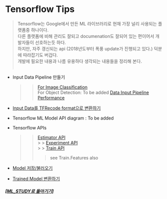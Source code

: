 # Tensorflow Tips

> Tensorflow는 Google에서 만든 ML 라이브러리로 현재 가장 널리 사용되는 플랫폼중 하나이다. <br>
> 다른 플랫폼에 비해 관리도 잘되고 documenation도 잘되어 있는 편이어서 개발자들이 선호하는듯 하다. <br>
> 하지만, 자주 갱신되는 api (2018년도부터 폭풍 update가 진행되고 있다.) 덕분에 따라잡기도 버겁다. <br>
> 개발에 필요한 내용과 나름 유용하다 생각되는 내용들을 정리해 본다. <br><br>

- Input Data Pipeline 만들기

  > > [For Image Classification](https://github.com/elemag1414/ML_STUDY/blob/master/Tensorflow/data_pipeline.md) <br>
  > > For Object Detection: To be added
  > > [Data Input Pipeline Performance](https://www.tensorflow.org/guide/performance/datasets)

- [Input Data를 TFRecode format으로 변환하기](tfRecord.md)

- Tensorflow ML Model API diagram : To be added

- Tensorflow APIs

  > > [Estimator API](https://www.tensorflow.org/api_docs/python/tf/estimator) <br> > > [Experiment API](https://www.tensorflow.org/api_docs/python/tf/experimental) <br> > > [Train API](https://www.tensorflow.org/api_docs/python/tf/train) <br>
  > >
  > > > see Train.Features also

- [Model 저장/불러오기](https://github.com/elemag1414/ML_STUDY/blob/master/Tensorflow/Model_Save_Load.md)
- [Trained Model 변환하기](https://github.com/elemag1414/ML_STUDY/blob/master/Tensorflow/Model_Conversion.md)

##### [[ML_STUDY로 돌아기기]](https://github.com/elemag1414/ML_STUDY)
